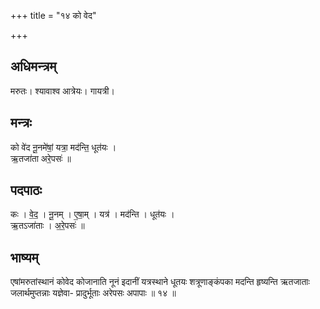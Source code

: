 +++
title = "१४ को वेद"

+++
## अधिमन्त्रम्
मरुतः। श्यावाश्व आत्रेयः। गायत्री।

## मन्त्रः
को वे॑द नू॒नमे॑षां॒ यत्रा॒ मद॑न्ति॒ धूत॑यः ।  
ऋ॒तजा॑ता अरे॒पसः॑ ॥

## पदपाठः
कः । वे॒द॒ । नू॒नम् । ए॒षा॒म् । यत्र॑ । मद॑न्ति । धूत॑यः ।  
ऋ॒तऽजा॑ताः । अ॒रे॒पसः॑ ॥

## भाष्यम्
एषांमरुतांस्थानं कोवेद कोजानाति नूनं इदानीं यत्रस्थाने धूतयः शत्रूणाङ्कंपका मदन्ति हृष्यन्ति ऋतजाताः जलार्थमुप्तन्नाः यज्ञेवा- प्रादुर्भूताः अरेपसः अपापाः ॥ १४ ॥